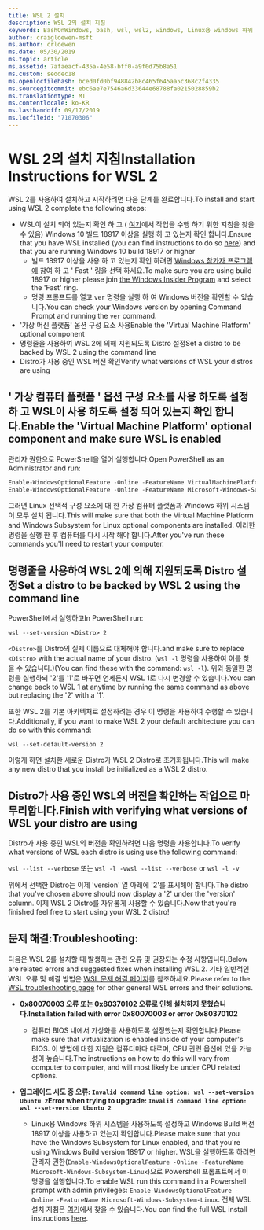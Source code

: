 ```yaml
---
title: WSL 2 설치
description: WSL 2의 설치 지침
keywords: BashOnWindows, bash, wsl, wsl2, windows, Linux용 windows 하위 시스템, windowssubsystem, ubuntu, debian, suse, windows 10, 설치
author: craigloewen-msft
ms.author: crloewen
ms.date: 05/30/2019
ms.topic: article
ms.assetid: 7afaeacf-435a-4e58-bff0-a9f0d75b8a51
ms.custom: seodec18
ms.openlocfilehash: bced0fd0bf948842b8c465f645aa5c368c2f4335
ms.sourcegitcommit: ebc6ae7e7546a6d33644e68788fa0215028859b2
ms.translationtype: MT
ms.contentlocale: ko-KR
ms.lasthandoff: 09/17/2019
ms.locfileid: "71070306"
---
```

# <a name="installation-instructions-for-wsl-2"></a><span data-ttu-id="ef4e4-104">WSL 2의 설치 지침</span><span class="sxs-lookup"><span data-stu-id="ef4e4-104">Installation Instructions for WSL 2</span></span>

<span data-ttu-id="ef4e4-105">WSL 2를 사용하여 설치하고 시작하려면 다음 단계를 완료합니다.</span><span class="sxs-lookup"><span data-stu-id="ef4e4-105">To install and start using WSL 2 complete the following steps:</span></span>

- <span data-ttu-id="ef4e4-106">WSL이 설치 되어 있는지 확인 하 고 ( [여기](./install-win10.md)에서 작업을 수행 하기 위한 지침을 찾을 수 있음) Windows 10 빌드 18917 이상을 실행 하 고 있는지 확인 합니다.</span><span class="sxs-lookup"><span data-stu-id="ef4e4-106">Ensure that you have WSL installed (you can find instructions to do so [here](./install-win10.md)) and that you are running Windows 10 build 18917 or higher</span></span>
   - <span data-ttu-id="ef4e4-107">빌드 18917 이상을 사용 하 고 있는지 확인 하려면 [Windows 참가자 프로그램에](https://insider.windows.com/en-us/) 참여 하 고 ' Fast ' 링을 선택 하세요.</span><span class="sxs-lookup"><span data-stu-id="ef4e4-107">To make sure you are using build 18917 or higher please join [the Windows Insider Program](https://insider.windows.com/en-us/) and select the 'Fast' ring.</span></span> 
   - <span data-ttu-id="ef4e4-108">명령 프롬프트를 열고 `ver` 명령을 실행 하 여 Windows 버전을 확인할 수 있습니다.</span><span class="sxs-lookup"><span data-stu-id="ef4e4-108">You can check your Windows version by opening Command Prompt and running the `ver` command.</span></span>
- <span data-ttu-id="ef4e4-109">'가상 머신 플랫폼' 옵션 구성 요소 사용</span><span class="sxs-lookup"><span data-stu-id="ef4e4-109">Enable the 'Virtual Machine Platform' optional component</span></span>
- <span data-ttu-id="ef4e4-110">명령줄을 사용하여 WSL 2에 의해 지원되도록 Distro 설정</span><span class="sxs-lookup"><span data-stu-id="ef4e4-110">Set a distro to be backed by WSL 2 using the command line</span></span>
- <span data-ttu-id="ef4e4-111">Distro가 사용 중인 WSL 버전 확인</span><span class="sxs-lookup"><span data-stu-id="ef4e4-111">Verify what versions of WSL your distros are using</span></span>

## <a name="enable-the-virtual-machine-platform-optional-component-and-make-sure-wsl-is-enabled"></a><span data-ttu-id="ef4e4-112">' 가상 컴퓨터 플랫폼 ' 옵션 구성 요소를 사용 하도록 설정 하 고 WSL이 사용 하도록 설정 되어 있는지 확인 합니다.</span><span class="sxs-lookup"><span data-stu-id="ef4e4-112">Enable the 'Virtual Machine Platform' optional component and make sure WSL is enabled</span></span>

<span data-ttu-id="ef4e4-113">관리자 권한으로 PowerShell을 열어 실행합니다.</span><span class="sxs-lookup"><span data-stu-id="ef4e4-113">Open PowerShell as an Administrator and run:</span></span>

```powershell
Enable-WindowsOptionalFeature -Online -FeatureName VirtualMachinePlatform
Enable-WindowsOptionalFeature -Online -FeatureName Microsoft-Windows-Subsystem-Linux
```

<span data-ttu-id="ef4e4-114">그러면 Linux 선택적 구성 요소에 대 한 가상 컴퓨터 플랫폼과 Windows 하위 시스템이 모두 설치 됩니다.</span><span class="sxs-lookup"><span data-stu-id="ef4e4-114">This will make sure that both the Virtual Machine Platform and Windows Subsystem for Linux optional components are installed.</span></span> <span data-ttu-id="ef4e4-115">이러한 명령을 실행 한 후 컴퓨터를 다시 시작 해야 합니다.</span><span class="sxs-lookup"><span data-stu-id="ef4e4-115">After you've run these commands you'll need to restart your computer.</span></span> 

## <a name="set-a-distro-to-be-backed-by-wsl-2-using-the-command-line"></a><span data-ttu-id="ef4e4-116">명령줄을 사용하여 WSL 2에 의해 지원되도록 Distro 설정</span><span class="sxs-lookup"><span data-stu-id="ef4e4-116">Set a distro to be backed by WSL 2 using the command line</span></span>

<span data-ttu-id="ef4e4-117">PowerShell에서 실행하고</span><span class="sxs-lookup"><span data-stu-id="ef4e4-117">In PowerShell run:</span></span>

`wsl --set-version <Distro> 2`

<span data-ttu-id="ef4e4-118">`<Distro>`를 Distro의 실제 이름으로 대체해야 합니다.</span><span class="sxs-lookup"><span data-stu-id="ef4e4-118">and make sure to replace `<Distro>` with the actual name of your distro.</span></span> <span data-ttu-id="ef4e4-119">(`wsl -l` 명령을 사용하여 이를 찾을 수 있습니다.)</span><span class="sxs-lookup"><span data-stu-id="ef4e4-119">(You can find these with the command: `wsl -l`).</span></span> <span data-ttu-id="ef4e4-120">위와 동일한 명령을 실행하되 '2'를 '1'로 바꾸면 언제든지 WSL 1로 다시 변경할 수 있습니다.</span><span class="sxs-lookup"><span data-stu-id="ef4e4-120">You can change back to WSL 1 at anytime by running the same command as above but replacing the '2' with a '1'.</span></span>

<span data-ttu-id="ef4e4-121">또한 WSL 2를 기본 아키텍처로 설정하려는 경우 이 명령을 사용하여 수행할 수 있습니다.</span><span class="sxs-lookup"><span data-stu-id="ef4e4-121">Additionally, if you want to make WSL 2 your default architecture you can do so with this command:</span></span>

`wsl --set-default-version 2`

<span data-ttu-id="ef4e4-122">이렇게 하면 설치한 새로운 Distro가 WSL 2 Distro로 초기화됩니다.</span><span class="sxs-lookup"><span data-stu-id="ef4e4-122">This will make any new distro that you install be initialized as a WSL 2 distro.</span></span>

## <a name="finish-with-verifying-what-versions-of-wsl-your-distro-are-using"></a><span data-ttu-id="ef4e4-123">Distro가 사용 중인 WSL의 버전을 확인하는 작업으로 마무리합니다.</span><span class="sxs-lookup"><span data-stu-id="ef4e4-123">Finish with verifying what versions of WSL your distro are using</span></span>

<span data-ttu-id="ef4e4-124">Distro가 사용 중인 WSL의 버전을 확인하려면 다음 명령을 사용합니다.</span><span class="sxs-lookup"><span data-stu-id="ef4e4-124">To verify what versions of WSL each distro is using use the following command:</span></span>

<span data-ttu-id="ef4e4-125">`wsl --list --verbose` 또는 `wsl -l -v`</span><span class="sxs-lookup"><span data-stu-id="ef4e4-125">`wsl --list --verbose` or `wsl -l -v`</span></span>

<span data-ttu-id="ef4e4-126">위에서 선택한 Distro는 이제 'version' 열 아래에 '2'를 표시해야 합니다.</span><span class="sxs-lookup"><span data-stu-id="ef4e4-126">The distro that you've chosen above should now display a '2' under the 'version' column.</span></span> <span data-ttu-id="ef4e4-127">이제 WSL 2 Distro를 자유롭게 사용할 수 있습니다.</span><span class="sxs-lookup"><span data-stu-id="ef4e4-127">Now that you're finished feel free to start using your WSL 2 distro!</span></span> 

## <a name="troubleshooting"></a><span data-ttu-id="ef4e4-128">문제 해결:</span><span class="sxs-lookup"><span data-stu-id="ef4e4-128">Troubleshooting:</span></span> 

<span data-ttu-id="ef4e4-129">다음은 WSL 2를 설치할 때 발생하는 관련 오류 및 권장되는 수정 사항입니다.</span><span class="sxs-lookup"><span data-stu-id="ef4e4-129">Below are related errors and suggested fixes when installing WSL 2.</span></span> <span data-ttu-id="ef4e4-130">기타 일반적인 WSL 오류 및 해결 방법은 [WSL 문제 해결 페이지](troubleshooting.md)를 참조하세요.</span><span class="sxs-lookup"><span data-stu-id="ef4e4-130">Please refer to the [WSL troubleshooting page](troubleshooting.md) for other general WSL errors and their solutions.</span></span>

* <span data-ttu-id="ef4e4-131">**0x80070003 오류 또는 0x80370102 오류로 인해 설치하지 못했습니다.**</span><span class="sxs-lookup"><span data-stu-id="ef4e4-131">**Installation failed with error 0x80070003 or error 0x80370102**</span></span>
    * <span data-ttu-id="ef4e4-132">컴퓨터 BIOS 내에서 가상화를 사용하도록 설정했는지 확인합니다.</span><span class="sxs-lookup"><span data-stu-id="ef4e4-132">Please make sure that virtualization is enabled inside of your computer's BIOS.</span></span> <span data-ttu-id="ef4e4-133">이 방법에 대한 지침은 컴퓨터마다 다르며, CPU 관련 옵션에 있을 가능성이 높습니다.</span><span class="sxs-lookup"><span data-stu-id="ef4e4-133">The instructions on how to do this will vary from computer to computer, and will most likely be under CPU related options.</span></span>
   
* <span data-ttu-id="ef4e4-134">**업그레이드 시도 중 오류: `Invalid command line option: wsl --set-version Ubuntu 2`**</span><span class="sxs-lookup"><span data-stu-id="ef4e4-134">**Error when trying to upgrade: `Invalid command line option: wsl --set-version Ubuntu 2`**</span></span>
    * <span data-ttu-id="ef4e4-135">Linux용 Windows 하위 시스템을 사용하도록 설정하고 Windows Build 버전 18917 이상을 사용하고 있는지 확인합니다.</span><span class="sxs-lookup"><span data-stu-id="ef4e4-135">Please make sure that you have the Windows Subsystem for Linux enabled, and that you're using Windows Build version 18917 or higher.</span></span> <span data-ttu-id="ef4e4-136">WSL을 실행하도록 하려면 관리자 권한(`Enable-WindowsOptionalFeature -Online -FeatureName Microsoft-Windows-Subsystem-Linux`)으로 Powershell 프롬프트에서 이 명령을 실행합니다.</span><span class="sxs-lookup"><span data-stu-id="ef4e4-136">To enable WSL run this command in a Powershell prompt with admin privileges: `Enable-WindowsOptionalFeature -Online -FeatureName Microsoft-Windows-Subsystem-Linux`.</span></span> <span data-ttu-id="ef4e4-137">전체 WSL 설치 지침은 [여기](./install-win10.md)에서 찾을 수 있습니다.</span><span class="sxs-lookup"><span data-stu-id="ef4e4-137">You can find the full WSL install instructions [here](./install-win10.md).</span></span>
